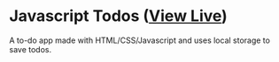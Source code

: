 # Javascript Todos ([View Live](https://eesazahed.github.io/js-todos/))
A to-do app made with HTML/CSS/Javascript and uses local storage to save todos.
